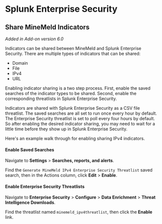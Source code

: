 # Splunk Enterprise Security

## Share MineMeld Indicators

_Added in Add-on version 6.0_

Indicators can be shared between MineMeld and Splunk Enterprise Security.  There are multiple types of indicators that can be shared:

* Domain
* File
* IPv4
* URL

Enabling indicator sharing is a two step process.  First, enable the saved searches of the indicator types to be shared.  Second, enable the corresponding threatlists in Splunk Enterprise Security.

Indicators are shared with Splunk Enterprise Security as a CSV file threatlist.  The saved searches are all set to run once every hour by default.  The Enterprise Security threatlist is set to poll every four hours by default.  So after enabling the desired indicator sharing, you may need to wait for a little time before they show up in Splunk Enterprise Security.

Here's an example walk through for enabling sharing IPv4 indicators.

#### Enable Saved Searches

Navigate to **Settings** > **Searches, reports, and alerts**.

Find the `Generate MineMeld IPv4 Enterprise Security Threatlist` saved search, then in the Actions column, click **Edit** > **Enable**.

#### Enable Enterprise Security Threatlists

Navigate to **Enterprise Security** > **Configure** > **Data Enrichment** > **Threat Intelligence Downloads**.

Find the threatlist named `minemeld_ipv4threatlist`, then click the **Enable** link.

